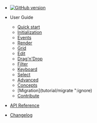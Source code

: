 <!-- - [Project Home](https://mar10.github.io/wunderbaum/) -->

- [![GitHub version](https://img.shields.io/github/v/release/mar10/wunderbaum?display_name=tag&sort=semver)](https://github.com/mar10/wunderbaum/releases/latest)

- User Guide

  - [Quick start](tutorial/quick_start)
  - [Initialization](tutorial/tutorial_initialize)
  - [Events](tutorial/tutorial_events)
  - [Render](tutorial/tutorial_render)
  - [Grid](tutorial/tutorial_grid)
  - [Edit](tutorial/tutorial_edit)
  - [Drag'n'Drop](tutorial/tutorial_dnd)
  - [Filter](tutorial/tutorial_filter)
  - [Keyboard](tutorial/tutorial_keyboard)
  - [Select](tutorial/tutorial_select)
  - [Advanced](tutorial/tutorial_advanced)
  - [Concepts](tutorial/concepts)
  - [Migration](tutorial/migrate ":ignore)
  - [Contribute](tutorial/contribute)

- [API Reference](https://mar10.github.io/wunderbaum/api/index.html ":ignore")
- [Changelog](https://github.com/mar10/wunderbaum/blob/main/CHANGELOG.md)

<!-- - [GitHub Project](https://github.com/mar10/wunderbaum) -->
